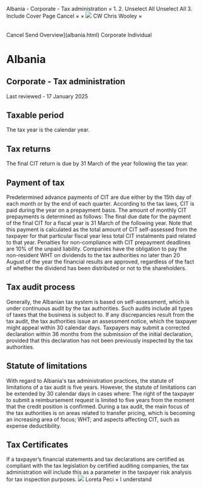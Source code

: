 Albania - Corporate - Tax administration
×
1.
2.
Unselect All
Unselect All
3.
Include Cover Page
Cancel
×
×
![](-/media/world-wide-tax-summaries/attachments/global---chris-wooley.ashx%3Frev=ac5e5f3223b34096b1afc2a6009c7320&revision=ac5e5f32-23b3-4096-b1af-c2a6009c7320&hash=859B7ADC84DC2CBEC9760E9E6EE7DE6D0A8BFCDF)
CW
Chris Wooley
×
######
Cancel
Send
Overview](albania.html)
Corporate
Individual
# Albania
## Corporate - Tax administration
Last reviewed - 17 January 2025
## Taxable period
The tax year is the calendar year.
## Tax returns
The final CIT return is due by 31 March of the year following the tax year.
## Payment of tax
Predetermined advance payments of CIT are due either by the 15th day of each month or by the end of each quarter.
According to the tax laws, CIT is paid during the year on a prepayment basis. The amount of monthly CIT prepayments is determined as follows:
The final due date for the payment of the final CIT for a fiscal year is 31 March of the following year. Note that this payment is calculated as the total amount of CIT self-assessed from the taxpayer for that particular fiscal year less total CIT instalments paid related to that year.
Penalties for non-compliance with CIT prepayment deadlines are 10% of the unpaid liability.
Companies have the obligation to pay the non-resident WHT on dividends to the tax authorities no later than 20 August of the year the financial results are approved, regardless of the fact of whether the dividend has been distributed or not to the shareholders.
## Tax audit process
Generally, the Albanian tax system is based on self-assessment, which is under continuous audit by the tax authorities. Such audits include all types of taxes that the business is subject to. If any discrepancies result from the tax audit, the tax authorities issue an assessment notice, which the taxpayer might appeal within 30 calendar days.
Taxpayers may submit a corrected declaration within 36 months from the submission of the initial declaration, provided that this declaration has not been previously inspected by the tax authorities.
## Statute of limitations
With regard to Albania's tax administration practices, the statute of limitations of a tax audit is five years. However, the statute of limitations can be extended by 30 calendar days in cases where:
The right of the taxpayer to submit a reimbursement request is limited to five years from the moment that the credit position is confirmed.
During a tax audit, the main focus of the tax authorities is on areas related to transfer pricing, which is becoming an increasing area of focus; WHT; and aspects affecting CIT, such as expense deductibility.
## Tax Certificates
If a taxpayer’s financial statements and tax declarations are certified as compliant with the tax legislation by certified auditing companies, the tax administration will include this as a parameter in the taxpayer risk analysis for tax inspection purposes.
![](-/media/world-wide-tax-summaries/attachments/albania_kosovo---loreta_peci.ashx%3Frev=2ff41f7c01a94d039e7aafa977b384db&revision=2ff41f7c-01a9-4d03-9e7a-afa977b384db&hash=55AC396F685CC0AD5A8599FF8C86F658641A6DE5)
Loreta Peci
×
I understand